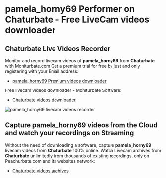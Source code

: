 # pamela_horny69 Performer on Chaturbate - Free LiveCam videos downloader

## Chaturbate Live Videos Recorder

Monitor and record livecam videos of **pamela_horny69** from **Chaturbate** with Moniturbate.com
Get a premium trial for free by just and only registering with your Email address:
* [pamela_horny69 Premium videos downloader](https://moniturbate.com/request-demo-licence-key.html)

Free livecam videos downloader - Moniturbate Software:
* [Chaturbate videos downloader](https://moniturbate.com/moniturbate-download-software.html)

![pamela_horny69 livecam videos recorder](https://peachurnet.com/templates/moniturbate-software.png)


## Capture pamela_horny69 videos from the Cloud and watch your recordings on Streaming

Without the need of downloading a software, capture **pamela_horny69** livecam videos from **Chaturbate** 100% online.
Watch Livecam archives from **Chaturbate** unlimitedly from thousands of existing recordings, only on Peachurbate.com and its websites network:
* [Chaturbate videos archives](https://peachurnet.com/)